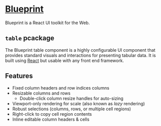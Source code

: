 # [Blueprint](http://blueprintjs.com/)

Blueprint is a React UI toolkit for the Web.

## `table` pcackage

The Blueprint table component is a highly configurable UI component that provides standard visuals and interactions for presenting tabular data. It is built using [React](https://facebook.github.io/react/) but usable with any front end framework.

## Features

- Fixed column headers and row indices columns
- Resizable columns and rows
  - Double-click column resize handles for auto-sizing
- Viewport-only rendering for scale (also known as _lazy_ rendering)
- Robust selections (columns, rows, or multiple cell regions)
- Right-click to copy cell region contents
- Inline editable column headers & cells
